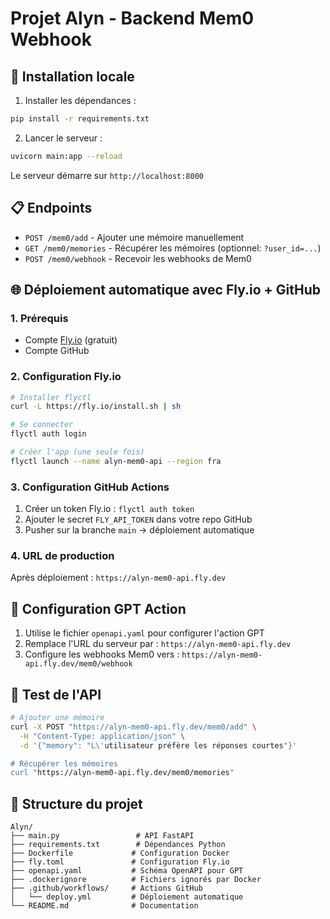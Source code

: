# Projet Alyn - Backend Mem0 Webhook

## 🚀 Installation locale

1. Installer les dépendances :
```bash
pip install -r requirements.txt
```

2. Lancer le serveur :
```bash
uvicorn main:app --reload
```

Le serveur démarre sur `http://localhost:8000`

## 📋 Endpoints

- `POST /mem0/add` - Ajouter une mémoire manuellement
- `GET /mem0/memories` - Récupérer les mémoires (optionnel: `?user_id=...`)
- `POST /mem0/webhook` - Recevoir les webhooks de Mem0

## 🌐 Déploiement automatique avec Fly.io + GitHub

### 1. Prérequis
- Compte [Fly.io](https://fly.io) (gratuit)
- Compte GitHub

### 2. Configuration Fly.io
```bash
# Installer flyctl
curl -L https://fly.io/install.sh | sh

# Se connecter
flyctl auth login

# Créer l'app (une seule fois)
flyctl launch --name alyn-mem0-api --region fra
```

### 3. Configuration GitHub Actions
1. Créer un token Fly.io : `flyctl auth token`
2. Ajouter le secret `FLY_API_TOKEN` dans votre repo GitHub
3. Pusher sur la branche `main` → déploiement automatique

### 4. URL de production
Après déploiement : `https://alyn-mem0-api.fly.dev`

## 🔗 Configuration GPT Action

1. Utilise le fichier `openapi.yaml` pour configurer l'action GPT
2. Remplace l'URL du serveur par : `https://alyn-mem0-api.fly.dev`
3. Configure les webhooks Mem0 vers : `https://alyn-mem0-api.fly.dev/mem0/webhook`

## 🧪 Test de l'API

```bash
# Ajouter une mémoire
curl -X POST "https://alyn-mem0-api.fly.dev/mem0/add" \
  -H "Content-Type: application/json" \
  -d '{"memory": "L\'utilisateur préfère les réponses courtes"}'

# Récupérer les mémoires
curl "https://alyn-mem0-api.fly.dev/mem0/memories"
```

## 📁 Structure du projet

```
Alyn/
├── main.py                 # API FastAPI
├── requirements.txt        # Dépendances Python
├── Dockerfile             # Configuration Docker
├── fly.toml               # Configuration Fly.io
├── openapi.yaml           # Schéma OpenAPI pour GPT
├── .dockerignore          # Fichiers ignorés par Docker
├── .github/workflows/     # Actions GitHub
│   └── deploy.yml         # Déploiement automatique
└── README.md              # Documentation
```